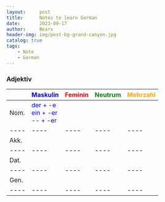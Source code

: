 ```yaml
---
layout:     post
title:      Notes to learn German
date:       2023-09-17
author:     Bearx
header-img: img/post-bg-grand-canyon.jpg
catalog: true
tags:
    - Note
    - German
---
```


### Adjektiv

|      | <span style="color:blue">Maskulin<span> | <span style="color:red">Feminin<span> | <span style="color:green">Neutrum<span> | <span style="color:orange">Mehrzahl<span> |
| ---- | ---- | ---- | ---- | ---- |
| Nom. | <span style="color:blue">der + -e <br> ein + -er <br> -- + -er<span> |
| ---- | ---- | ---- | ---- | ---- |
| Akk. |      |
| ---- | ---- | ---- | ---- | ---- |
| Dat. | 
| ---- | ---- | ---- | ---- | ---- |
| Gen. | 
| ---- | ---- | ---- | ---- | ---- |
